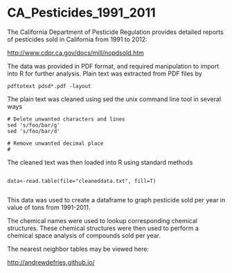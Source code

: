 CA_Pesticides_1991_2011
=======================


The California Department of Pesticide Regulation provides detailed reports of pesticides sold in California from 1991 to 2012:

http://www.cdpr.ca.gov/docs/mill/nopdsold.htm

The data was provided in PDF format, and required manipulation to import into R for further analysis. Plain text was extracted from PDF files by 

```
pdftotext pdsd*.pdf -layout

```

The plain text was cleaned using sed the unix command line tool in several ways

```
# Delete unwanted characters and lines 
sed 's/foo/bar/g'
sed 's/foo/bar/d'

# Remove unwanted decimal place
#

```

The cleaned text was then loaded into R using standard methods 

```

data<-read.table(file="cleaneddata.txt", fill=T)


```

This data was used to create a dataframe to graph pesticide sold per year in value of tons from 1991-2011. 

The chemical names were used to lookup corresponding chemical structures. These chemical structures were then used to perform a chemical space analysis of compounds sold per year. 

The nearest neighbor tables may be viewed here:

http://andrewdefries.github.io/
